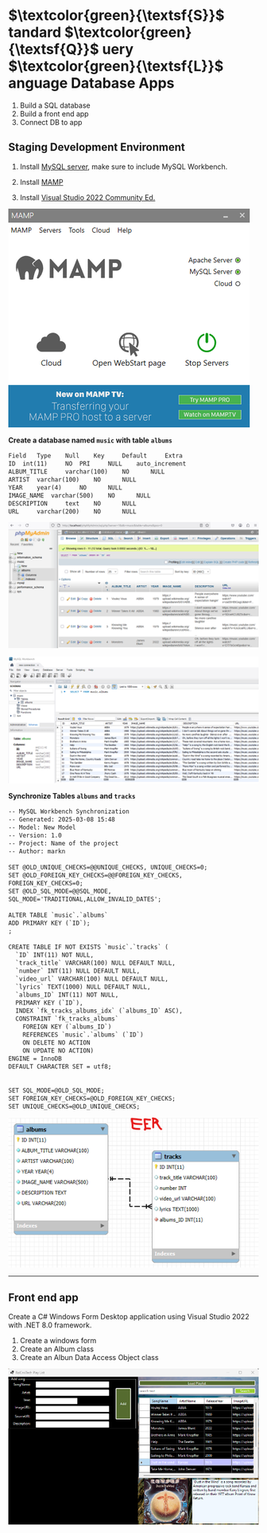 # $\textcolor{green}{\textsf{S}}$ tandard $\textcolor{green}{\textsf{Q}}$ uery $\textcolor{green}{\textsf{L}}$ anguage Database Apps

1.  Build a SQL database
2.  Build a front end app
3.  Connect DB to app

## Staging Development Environment
1. Install [MySQL server](https://www.bing.com/ck/a?!&&p=502f111fccd428efc50a4a33a6dd0cbe490c2e7f4b80ea67cf789df21b6e460eJmltdHM9MTc0MTMwNTYwMA&ptn=3&ver=2&hsh=4&fclid=049b1723-791c-604f-01c5-02b4784261c3&psq=mysql+download+for+windows+11&u=a1aHR0cHM6Ly9kZXYubXlzcWwuY29tL2Rvd25sb2Fkcy8&ntb=1), make sure to include MySQL Workbench.
2. Install [MAMP](https://www.bing.com/ck/a?!&&p=2d1e0510670580990cb5e56ab2921436f535ea33cb9e6cb20ddc0123556e040aJmltdHM9MTc0MTMwNTYwMA&ptn=3&ver=2&hsh=4&fclid=049b1723-791c-604f-01c5-02b4784261c3&psq=mamp+download&u=a1aHR0cHM6Ly93d3cubWFtcC5pbmZvL2VuL2Rvd25sb2Fkcy8&ntb=1)

3. Install [Visual Studio 2022 Community Ed.](https://visualstudio.microsoft.com/vs/community/)


![MampWeb](media/MAMPServers.png)

**Create a database named `music` with table `albums`**

```mysql
Field 	Type 	Null 	Key 	Default 	Extra 	
ID 	int(11) 	NO 	PRI 	NULL 	auto_increment
ALBUM_TITLE 	varchar(100) 	NO 		NULL 	
ARTIST 	varchar(100) 	NO 		NULL 	
YEAR 	year(4) 	NO 		NULL 	
IMAGE_NAME 	varchar(500) 	NO 		NULL 	
DESCRIPTION 	text 	NO 		NULL 	
URL 	varchar(200) 	NO 		NULL 	

```
![DBAdmin](media/DB_myAdmin.png)

![Workbench](media/Workbench.png)

**Synchronize Tables `albums` and `tracks`**
```mysql
-- MySQL Workbench Synchronization
-- Generated: 2025-03-08 15:48
-- Model: New Model
-- Version: 1.0
-- Project: Name of the project
-- Author: markn

SET @OLD_UNIQUE_CHECKS=@@UNIQUE_CHECKS, UNIQUE_CHECKS=0;
SET @OLD_FOREIGN_KEY_CHECKS=@@FOREIGN_KEY_CHECKS, FOREIGN_KEY_CHECKS=0;
SET @OLD_SQL_MODE=@@SQL_MODE, SQL_MODE='TRADITIONAL,ALLOW_INVALID_DATES';

ALTER TABLE `music`.`albums` 
ADD PRIMARY KEY (`ID`);
;

CREATE TABLE IF NOT EXISTS `music`.`tracks` (
  `ID` INT(11) NOT NULL,
  `track_title` VARCHAR(100) NULL DEFAULT NULL,
  `number` INT(11) NULL DEFAULT NULL,
  `video_url` VARCHAR(100) NULL DEFAULT NULL,
  `lyrics` TEXT(1000) NULL DEFAULT NULL,
  `albums_ID` INT(11) NOT NULL,
  PRIMARY KEY (`ID`),
  INDEX `fk_tracks_albums_idx` (`albums_ID` ASC),
  CONSTRAINT `fk_tracks_albums`
    FOREIGN KEY (`albums_ID`)
    REFERENCES `music`.`albums` (`ID`)
    ON DELETE NO ACTION
    ON UPDATE NO ACTION)
ENGINE = InnoDB
DEFAULT CHARACTER SET = utf8;


SET SQL_MODE=@OLD_SQL_MODE;
SET FOREIGN_KEY_CHECKS=@OLD_FOREIGN_KEY_CHECKS;
SET UNIQUE_CHECKS=@OLD_UNIQUE_CHECKS;
```

![EERDiagram](media/EERDiagram.png)

---


## Front end app

Create a C# Windows Form Desktop application using Visual Studio 2022 with .NET 8.0 framework.
1. Create a windows form
2. Create an Album class
3. Create an Albun Data Access Object class

![FrontendApp](media/FrontendApp.png)
